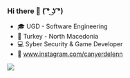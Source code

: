 ### Hi there 👋 ( ͡° ͜ʖ ͡°)


- 🎓 UGD - Software Engineering
- 📍  Turkey - North Macedonia 
- 💻 Syber Security & Game Developer
- 📱  www.instagram.com/canyerdelenn


<img src="https://github-readme-stats.vercel.app/api?username=canyerdelen&&show_icons=true&title_color=ffffff&icon_color=bb2acf&text_color=daf7dc&bg_color=151515">
